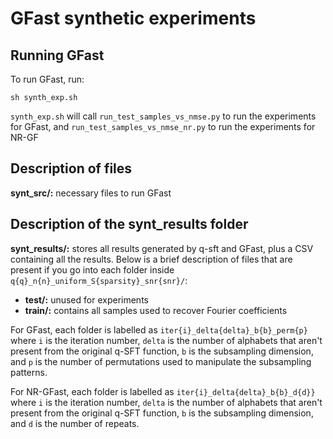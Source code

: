 # GFast synthetic experiments

## Running GFast

To run GFast, run:

```console
sh synth_exp.sh
```

`synth_exp.sh` will call `run_test_samples_vs_nmse.py` to run the experiments for GFast, and `run_test_samples_vs_nmse_nr.py` to run the experiments for NR-GF

## Description of files

**synt_src/:** necessary files to run GFast

## Description of the synt_results folder

**synt_results/:** stores all results generated by q-sft and GFast, plus a CSV containing all the results. Below is a brief description of files that are present if you go into each folder inside `q{q}_n{n}_uniform_S{sparsity}_snr{snr}/`:
- **test/:** unused for experiments
- **train/:** contains all samples used to recover Fourier coefficients

For GFast, each folder is labelled as `iter{i}_delta{delta}_b{b}_perm{p}` where `i` is the iteration number, `delta` is the number of alphabets that aren't present from the original q-SFT function, `b` is the subsampling dimension, and `p` is the number of permutations used to manipulate the subsampling patterns.

For NR-GFast, each folder is labelled as `iter{i}_delta{delta}_b{b}_d{d}}` where `i` is the iteration number, `delta` is the number of alphabets that aren't present from the original q-SFT function, `b` is the subsampling dimension, and `d` is the number of repeats.